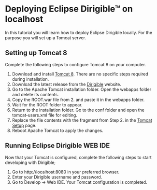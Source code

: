 # Deploying Eclipse Dirigible™ on localhost

In this tutorial you will learn how to deploy Eclipse Dirigible locally. For the purpose you will set up a Tomcat server.

## Setting up Tomcat 8

Complete the following steps to configure Tomcat 8 on your computer.

1. Download and install [Tomcat 8][1]. There are no specific steps required during installation.
2. Download the latest release from the [Dirigible][2] website.
3. Go to the Apache Tomcat installation folder. Open the webapps folder and delete its contents.
4. Copy the ROOT.war file from 2. and paste it in the webapps folder.
5. Wait for the ROOT folder to appear.
6. Return to the installation folder. Go to the conf folder and open the tomcat-users.xml file for editing.
7. Replace the file contents with the fragment from Step 2. in the [Tomcat Setup][7] page.
8. Reboot Apache Tomcat to apply the changes.

## Running Eclipse Dirigible WEB IDE

Now that your Tomcat is configured, complete the following steps to start developing with Dirigible;

1. Go to http://localhost:8080 in your preferred browser.
2. Enter your Dirigible username and password.
3. Go to Develop -> Web IDE. Your Tomcat configuration is completed.

[1]: https://tomcat.apache.org/download-80.cgi/
[2]: http://download.eclipse.org/dirigible/
[7]: http://www.dirigible.io/help/setup_tomcat.html
